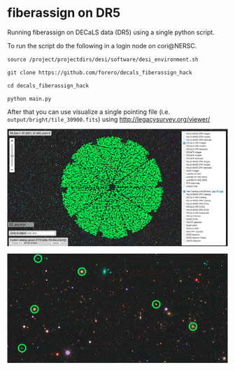 # fiberassign on DR5

Running fiberassign on DECaLS data (DR5) using a single python script.

To run the script do the following in a login node on cori@NERSC.

```
source /project/projectdirs/desi/software/desi_environment.sh
```

```
git clone https://github.com/forero/decals_fiberassign_hack
```

```
cd decals_fiberassign_hack
```

```
python main.py
```

After that you can use visualize a single pointing file (i.e. `output/bright/tile_30900.fits`)
using http://legacysurvey.org/viewer/

![pointing](fig/screen_shot.png)

![zoom](fig/zoom_screen_shot.png)
